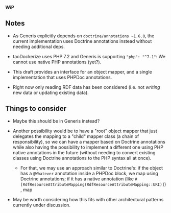 **WiP**

## Notes

- As Generis explicitly depends on `doctrine/annotations ~1.6.0`, the current
  implementation uses Doctrine annotations instead without needing additional
  deps.

- taoDockerize uses PHP 7.2 and Generis is supporting `"php": "^7.1"`: We cannot 
  use native PHP annotations (yet?).

- This draft provides an interface for an object mapper, and a single
  implementation that uses PHPDoc annotations.

- Right now only reading RDF data has been considered (i.e. not *writing* new
  data or updating existing data).

## Things to consider

- Maybe this should be in Generis instead?

- Another possibility would be to have a "root" object mapper that just
  delegates the mapping to a "child" mapper class (a chain of responsibility),
  so we can have a mapper based on Doctrine annotations while also having the
  possibility to implement a different one using PHP native annotations in the
  future (without needing to convert existing classes using Doctrine annotations
  to the PHP syntax all at once).
 
  - For that, we may use an approach similar to Doctrine's: if the object has a
    `@Whatever` annotation inside a PHPDoc block, we map using Doctrine
    annotations; if it has a native annotation (like
    `#[RdfResourceAttributeMapping(RdfResourceAttributeMapping::URI)]`), map

- May be worth considering how this fits with other architectural patterns
  currently under discussion.
